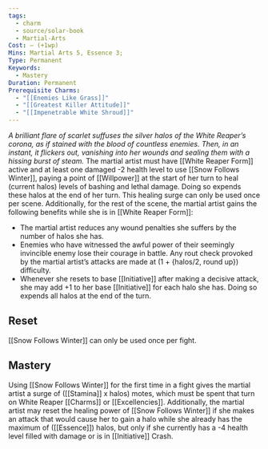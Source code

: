 ```yaml
---
tags:
  - charm
  - source/solar-book
  - Martial-Arts
Cost: — (+1wp)
Mins: Martial Arts 5, Essence 3;
Type: Permanent
Keywords:
  - Mastery
Duration: Permanent
Prerequisite Charms:
  - "[[Enemies Like Grass]]"
  - "[[Greatest Killer Attitude]]"
  - "[[Impenetrable White Shroud]]"
---
```

*A brilliant flare of scarlet suffuses the silver halos of the White Reaper’s corona, as if stained with the blood of countless enemies. Then, in an instant, it flickers out, vanishing into her wounds and sealing them with a hissing burst of steam.* 
The martial artist must have [[White Reaper Form]] active and at least one damaged -2 health level to use [[Snow Follows Winter]], paying a point of [[Willpower]] at the start of her turn to heal (current halos) levels of bashing and lethal damage. Doing so expends these halos at the end of her turn. This healing surge can only be used once per scene.
Additionally, for the rest of the scene, the martial artist gains the following benefits while she is in [[White Reaper Form]]:
- The martial artist reduces any wound penalties she suffers by the number of halos she has. 
- Enemies who have witnessed the awful power of their seemingly invincible enemy lose their courage in battle. Any rout check provoked by the martial artist’s attacks are made at (1 + {halos/2, round up}) difficulty.
- Whenever she resets to base [[Initiative]] after making a decisive attack, she may add +1 to her base [[Initiative]] for each halo she has. Doing so expends all halos at the end of the turn. 
## Reset
[[Snow Follows Winter]] can only be used once per fight. 
## Mastery
Using [[Snow Follows Winter]] for the first time in a fight gives the martial artist a surge of ([[Stamina]] x halos) motes, which must be spent that turn on White Reaper [[Charms]] or [[Excellencies]]. 
Additionally, the martial artist may reset the healing power of [[Snow Follows Winter]] if she makes an attack that would cause her to gain a halo while she already has the maximum of ([[Essence]]) halos, but only if she currently has a -4 health level filled with damage or is in [[Initiative]] Crash. 